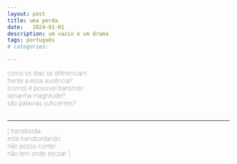 ```yaml
---
layout: post
title: uma perda
date:   2024-01-01
description: um vazio e um drama
tags: português
# categories: 

---
```


<span style="font-size:14px;font-weight:lighter">
como os dias se diferenciam 
<br> frente a essa ausência?
<br> (como) é possível transmitir
<br> tamanha magnitude?
<br> são palavras suficientes?
</span>
<br>
<br>
<hr>

<span style="font-size:14px;font-weight:lighter">
[ transborda,
<br> está transbordando
<br> não posso conter
<br> não tem onde escoar ]
</span>

<!-- <span style="font-size:14px;font-weight:lighter"> 
whole 
<br> hole
</span>
<br>
<br>
<hr>-->